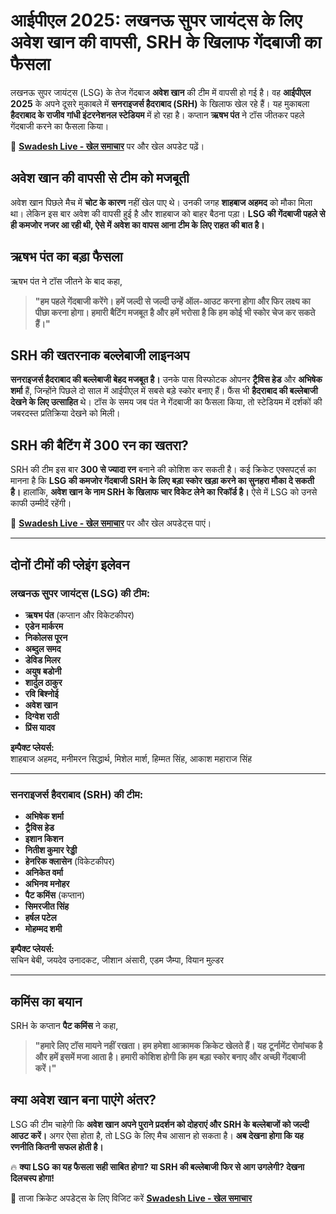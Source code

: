 # आईपीएल 2025: लखनऊ सुपर जायंट्स के लिए अवेश खान की वापसी, SRH के खिलाफ गेंदबाजी का फैसला

लखनऊ सुपर जायंट्स (LSG) के तेज गेंदबाज **अवेश खान** की टीम में वापसी हो गई है। वह **आईपीएल 2025** के अपने दूसरे मुकाबले में **सनराइजर्स हैदराबाद (SRH)** के खिलाफ खेल रहे हैं। यह मुकाबला **हैदराबाद के राजीव गांधी इंटरनेशनल स्टेडियम** में हो रहा है। कप्तान **ऋषभ पंत** ने टॉस जीतकर पहले गेंदबाजी करने का फैसला किया।  

🔗 **[Swadesh Live - खेल समाचार](https://swadeshlive.com/category/sports/)** पर और खेल अपडेट पढ़ें।

## अवेश खान की वापसी से टीम को मजबूती  
अवेश खान पिछले मैच में **चोट के कारण** नहीं खेल पाए थे। उनकी जगह **शाहबाज अहमद** को मौका मिला था। लेकिन इस बार अवेश की वापसी हुई है और शाहबाज को बाहर बैठना पड़ा। **LSG की गेंदबाजी पहले से ही कमजोर नजर आ रही थी, ऐसे में अवेश का वापस आना टीम के लिए राहत की बात है।**  

## ऋषभ पंत का बड़ा फैसला  
ऋषभ पंत ने टॉस जीतने के बाद कहा,  

> **"हम पहले गेंदबाजी करेंगे। हमें जल्दी से जल्दी उन्हें ऑल-आउट करना होगा और फिर लक्ष्य का पीछा करना होगा। हमारी बैटिंग मजबूत है और हमें भरोसा है कि हम कोई भी स्कोर चेज कर सकते हैं।"**  

## SRH की खतरनाक बल्लेबाजी लाइनअप  
**सनराइजर्स हैदराबाद की बल्लेबाजी बेहद मजबूत है।** उनके पास विस्फोटक ओपनर **ट्रैविस हेड** और **अभिषेक शर्मा** हैं, जिन्होंने पिछले दो साल में आईपीएल में सबसे बड़े स्कोर बनाए हैं। फैंस भी **हैदराबाद की बल्लेबाजी देखने के लिए उत्साहित** थे। टॉस के समय जब पंत ने गेंदबाजी का फैसला किया, तो स्टेडियम में दर्शकों की जबरदस्त प्रतिक्रिया देखने को मिली।  

## SRH की बैटिंग में 300 रन का खतरा?  
SRH की टीम इस बार **300 से ज्यादा रन** बनाने की कोशिश कर सकती है। कई क्रिकेट एक्सपर्ट्स का मानना है कि **LSG की कमजोर गेंदबाजी SRH के लिए बड़ा स्कोर खड़ा करने का सुनहरा मौका दे सकती है।** हालांकि, **अवेश खान के नाम SRH के खिलाफ चार विकेट लेने का रिकॉर्ड है।** ऐसे में LSG को उनसे काफी उम्मीदें रहेंगी।  

🔗 **[Swadesh Live - खेल समाचार](https://swadeshlive.com/category/sports/)** पर और खेल अपडेट्स पाएं।

---

## दोनों टीमों की प्लेइंग इलेवन  

### **लखनऊ सुपर जायंट्स (LSG) की टीम:**  
- **ऋषभ पंत** (कप्तान और विकेटकीपर)  
- **एडेन मार्करम**  
- **निकोलस पूरन**  
- **अब्दुल समद**  
- **डेविड मिलर**  
- **अयुष बडोनी**  
- **शार्दुल ठाकुर**  
- **रवि बिश्नोई**  
- **अवेश खान**  
- **दिग्वेश राठी**  
- **प्रिंस यादव**  

**इम्पैक्ट प्लेयर्स:**  
शाहबाज अहमद, मनीमरन सिद्धार्थ, मिशेल मार्श, हिम्मत सिंह, आकाश महाराज सिंह  

---

### **सनराइजर्स हैदराबाद (SRH) की टीम:**  
- **अभिषेक शर्मा**  
- **ट्रैविस हेड**  
- **इशान किशन**  
- **नितीश कुमार रेड्डी**  
- **हेनरिक क्लासेन** (विकेटकीपर)  
- **अनिकेत वर्मा**  
- **अभिनव मनोहर**  
- **पैट कमिंस** (कप्तान)  
- **सिमरजीत सिंह**  
- **हर्षल पटेल**  
- **मोहम्मद शमी**  

**इम्पैक्ट प्लेयर्स:**  
सचिन बेबी, जयदेव उनादकट, जीशान अंसारी, एडम जैम्पा, वियान मुल्डर  

---

## कमिंस का बयान  
SRH के कप्तान **पैट कमिंस** ने कहा,  

> **"हमारे लिए टॉस मायने नहीं रखता। हम हमेशा आक्रामक क्रिकेट खेलते हैं। यह टूर्नामेंट रोमांचक है और हमें इसमें मजा आता है। हमारी कोशिश होगी कि हम बड़ा स्कोर बनाए और अच्छी गेंदबाजी करें।"**  

## क्या अवेश खान बना पाएंगे अंतर?  
LSG की टीम चाहेगी कि **अवेश खान अपने पुराने प्रदर्शन को दोहराएं और SRH के बल्लेबाजों को जल्दी आउट करें।** अगर ऐसा होता है, तो LSG के लिए मैच आसान हो सकता है। **अब देखना होगा कि यह रणनीति कितनी सफल होती है।**  

🔥 **क्या LSG का यह फैसला सही साबित होगा? या SRH की बल्लेबाजी फिर से आग उगलेगी? देखना दिलचस्प होगा!**  

📢 ताजा क्रिकेट अपडेट्स के लिए विजिट करें **[Swadesh Live - खेल समाचार](https://swadeshlive.com/category/sports/)**
